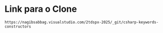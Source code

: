 # Link para o Clone
```
https://nagibsabbag.visualstudio.com/2tdspx-2025/_git/csharp-keywords-constructors
```